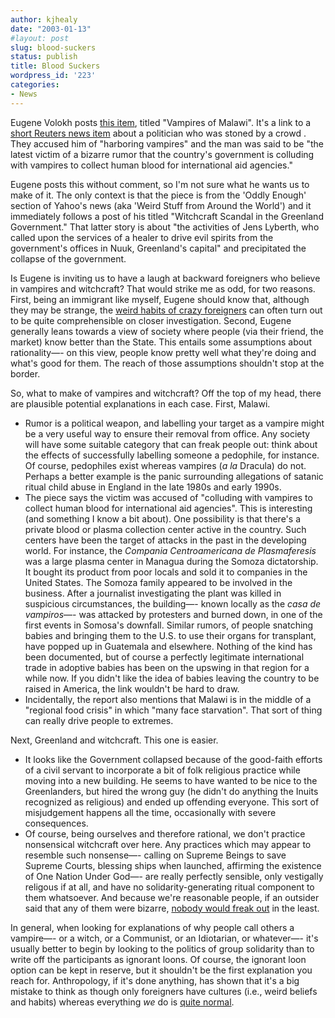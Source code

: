```yaml
---
author: kjhealy
date: "2003-01-13"
#layout: post
slug: blood-suckers
status: publish
title: Blood Suckers
wordpress_id: '223'
categories:
- News
---
```


Eugene Volokh posts [this item](http://volokh.blogspot.com/2003_01_05_volokh_archive.html#90172446 "The Volokh Conspiracy"), titled "Vampires of Malawi". It's a link to a [short Reuters news item](http://story.news.yahoo.com/news?tmpl=story2&cid=573&e=7&u=/nm/20030110/od_nm/odd_malawi_vampires_dc) about a politician who was stoned by a crowd . They accused him of "harboring vampires" and the man was said to be "the latest victim of a bizarre rumor that the country's government is colluding with vampires to collect human blood for international aid agencies."

Eugene posts this without comment, so I'm not sure what he wants us to make of it. The only context is that the piece is from the 'Oddly Enough' section of Yahoo's news (aka 'Weird Stuff from Around the World') and it immediately follows a post of his titled "Witchcraft Scandal in the Greenland Government." That latter story is about "the activities of Jens Lyberth, who called upon the services of a healer to drive evil spirits from the government's offices in Nuuk, Greenland's capital" and precipitated the collapse of the government.

Is Eugene is inviting us to have a laugh at backward foreigners who believe in vampires and witchcraft? That would strike me as odd, for two reasons. First, being an immigrant like myself, Eugene should know that, although they may be strange, the [weird habits of crazy foreigners](http://volokh.blogspot.com/2003_01_05_volokh_archive.html#90160498) can often turn out to be quite comprehensible on closer investigation. Second, Eugene generally leans towards a view of society where people (via their friend, the market) know better than the State. This entails some assumptions about rationality—- on this view, people know pretty well what they're doing and what's good for them. The reach of those assumptions shouldn't stop at the border.

So, what to make of vampires and witchcraft? Off the top of my head, there are plausible potential explanations in each case. First, Malawi.

-   Rumor is a political weapon, and labelling your target as a vampire might be a very useful way to ensure their removal from office. Any society will have some suitable category that can freak people out: think about the effects of successfully labelling someone a pedophile, for instance. Of course, pedophiles exist whereas vampires (*a la* Dracula) do not. Perhaps a better example is the panic surrounding allegations of satanic ritual child abuse in England in the late 1980s and early 1990s.
-   The piece says the victim was accused of "colluding with vampires to collect human blood for international aid agencies". This is interesting (and something I know a bit about). One possibility is that there's a private blood or plasma collection center active in the country. Such centers have been the target of attacks in the past in the developing world. For instance, the *Compania
     Centroamericana de Plasmaferesis* was a large plasma center in Managua during the Somoza dictatorship. It bought its product from poor locals and sold it to companies in the United States. The Somoza family appeared to be involved in
     the business. After a journalist investigating the plant was killed in suspicious circumstances, the building—- known locally as the *casa de vampiros*—- was attacked by protesters and burned down, in one of the first events in Somosa's downfall. Similar rumors, of people snatching babies and bringing them to the U.S. to use their organs for transplant, have popped up in Guatemala and elsewhere. Nothing of the kind has been documented, but of course a perfectly legitimate international trade in adoptive babies has been on the upswing in that region for a while now. If you didn't like the idea of babies leaving the country to be raised in America, the link wouldn't be hard to draw.
-   Incidentally, the report also mentions that Malawi is in the middle of a "regional food crisis" in which "many face starvation". That sort of thing can really drive people to extremes.

Next, Greenland and witchcraft. This one is easier.

-   It looks like the Government collapsed because of the good-faith efforts of a civil servant to incorporate a bit of folk religious practice while moving into a new building. He seems to have wanted to be nice to the Greenlanders, but hired the wrong guy (he didn't do anything the Inuits recognized as religious) and ended up offending everyone. This sort of misjudgement happens all the time, occasionally with severe consequences.
-   Of course, being ourselves and therefore rational, we don't practice nonsensical witchcraft over here. Any practices which may appear to resemble such nonsense—- calling on Supreme Beings to save Supreme Courts, blessing ships when launched, affirming the existence of One Nation Under God—- are really perfectly sensible, only vestigally religous if at all, and have no solidarity-generating ritual component to them whatsoever. And because we're reasonable people, if an outsider said that any of them were bizarre, [nobody would freak out](http://www.cnn.com/2002/ALLPOLITICS/06/26/senate.resolution.pledge/index.html) in the least.

In general, when looking for explanations of why people call others a vampire—- or a witch, or a Communist, or an Idiotarian, or whatever—- it's usually better to begin by looking to the politics of group solidarity than to write off the participants as ignorant loons. Of course, the ignorant loon option can be kept in reserve, but it shouldn't be the first explanation you reach for. Anthropology, if it's done anything, has shown that it's a big mistake to think as though only foreigners have cultures (i.e., weird beliefs and habits) whereas everything *we* do is [quite normal](http://www.stanford.edu/~davidf/nacirema.html).
